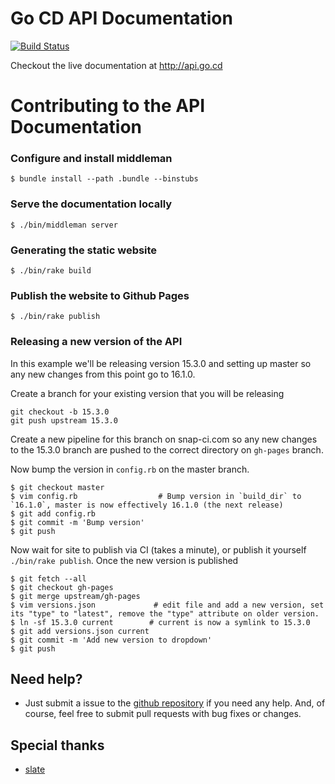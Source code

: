 # Go CD API Documentation

[![Build Status](https://snap-ci.com/gocd/api.go.cd/branch/master/build_image)](https://snap-ci.com/gocd/api.go.cd/branch/master)

Checkout the live documentation at http://api.go.cd

# Contributing to the API Documentation

### Configure and install middleman

```
$ bundle install --path .bundle --binstubs
```

### Serve the documentation locally

```
$ ./bin/middleman server
```

### Generating the static website

```
$ ./bin/rake build
```

### Publish the website to Github Pages

```
$ ./bin/rake publish
```

### Releasing a new version of the API

In this example we'll be releasing version 15.3.0 and setting up master so any new changes from this point go to 16.1.0.

Create a branch for your existing version that you will be releasing

```
git checkout -b 15.3.0
git push upstream 15.3.0
```

Create a new pipeline for this branch on snap-ci.com so any new changes to the 15.3.0 branch are pushed to the correct directory on `gh-pages` branch.

Now bump the version in `config.rb` on the master branch.

```
$ git checkout master
$ vim config.rb                  # Bump version in `build_dir` to `16.1.0`, master is now effectively 16.1.0 (the next release)
$ git add config.rb
$ git commit -m 'Bump version'
$ git push
```

Now wait for site to publish via CI (takes a minute), or publish it yourself `./bin/rake publish`. Once the new version is published

```
$ git fetch --all
$ git checkout gh-pages
$ git merge upstream/gh-pages
$ vim versions.json             # edit file and add a new version, set its "type" to "latest", remove the "type" attribute on older version.
$ ln -sf 15.3.0 current        # current is now a symlink to 15.3.0
$ git add versions.json current
$ git commit -m 'Add new version to dropdown'
$ git push
```

## Need help?

* Just submit a issue to the [github repository](https://github.com/gocd/api-docs) if you need any help. And, of course, feel free to submit pull requests with bug fixes or changes.


## Special thanks

* [slate](https://github.com/tripit/slate)
